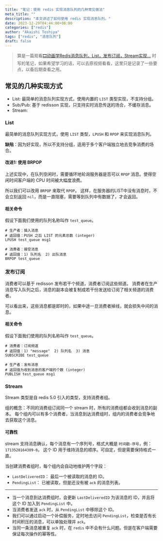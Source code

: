 ```yaml
---
title: "笔记：使用 redis 实现消息队列的几种常见做法"
meta_title: ""
description: "本文讲述了如何使用 redis 实现消息队列。"
date: 2023-12-29T04:44:00+08:00
categories: ["redis"]
author: "Akaishi Toshiya"
tags: ["redis", "消息队列"]
draft: false
---
```


> 算是一篇观看[🎞️动画学Redis消息队列，List，发布订阅，Stream实现...](https://www.bilibili.com/video/BV14t421j7Mb)
时写的笔记，如果希望学习的话，可以去原视频看看，这里只是记录了一些要点，以备后期查看之用。

## 常见的几种实现方式

* List: 最简单的消息队列实现方式，使用内置的 `LIST` 类型实现，不支持分组。
* Sub/Pub: 基于 redisson 实现，只支持实时消息传送的场合，不缓存消息。
* Stream: 

### List

最简单的消息队列实现方式，使用 `LIST` 类型，`LPUSH` 和 `RPOP` 来实现消息队列。

**缺陷**：因为好实现，所以不支持分组，适用于多个客户端独立地去竞争消费的场合。

#### 改进1: 使用 BRPOP

上述实现中，在队列空闲时，需要循环地轮询服务器是否可以 `RPOP` 消息。使得空闲时间客户端的 CPU 时间被大幅度浪费。

所以我们可以改用 `BRPOP` 来取代 `RPOP`。
这样，在服务器的LIST中没有消息时，不会立刻返回 `nil`，而是一直阻塞，需要等到队列中有数据了，才会返回。

#### 相关命令

假设下面我们使用的队列名称叫作 `test_queue`。

```shell
# 生产者：插入消息
# 返回值：PUSH 之后 LIST 的元素总数 (integer)
LPUSH test_queue msg1

# 消费者：接受消息
# 返回值：1) 队列名  2) 出队消息
BRPOP test_queue
```

### 发布订阅

消费者可以基于 redisson 发布若干个频道，消费者订阅这些频道。
消费者在生产消息写入队列之后，消息的副本会被复制成若干份发送给订阅了相关频道的消费者。

可以看出来，这些消息都是即时的，如果中途一旦消费者掉线，就会损失中间的消息。

#### 相关命令

假设下面我们使用的队列名称叫作 `test_queue`。

```shell
# 消费者：订阅频道
# 返回值：1) "message"  2) 队列名  3) 消息
SUBSCRIBE test_queue

# 生产者：发布消息
# 返回值为收到消息的客户端的个数 (integer)
PUBLISH test_queue msg1
```

### Stream

Stream 类型是自 redis 5.0 引入的类型，支持消费者组。

组的概念：不同的消费组订阅同一个 stream 时，所有的消费组都会收到消息的副本。
每个组内可以有多个消费者，当消息到达消费组时，组内的消费者会竞争地去获取这个消息。

#### 可靠性

stream 支持消息确认，每个消息有一个序列号，格式大概是 `时间戳-序号`，例：`1713528164309-0`。
这个 ID 用于维持消息的顺序。可自定，但是需要保持格式一直。

当创建消费者组时，每个组内会自动地维护两个字段：

* `LastDeliveredID`： 最后一个被读取的消息的 ID。
* `PendingList`： 已被读取，但是还没有被 `ack` 的消息列表。

-----

* 当一个消息到达消费组时，会更新 `LastDeliveredID` 为该消息的 ID，并且将这个 ID 加入到 `PendingList` 中。
* 当消费者发送 `ack` 时，从 `PendingList` 中移除这个 ID。
* 我们可以通过启动一个补偿服务，定时地去访问 `PendingList`，检查是否有长时间积压的消息，可以单独处理并 `ack`。
* 当同一条消息被重复 `ack` 时，在 `redis` 中不会有什么问题。但是在客户端需要保证每次操作的幂等性。

